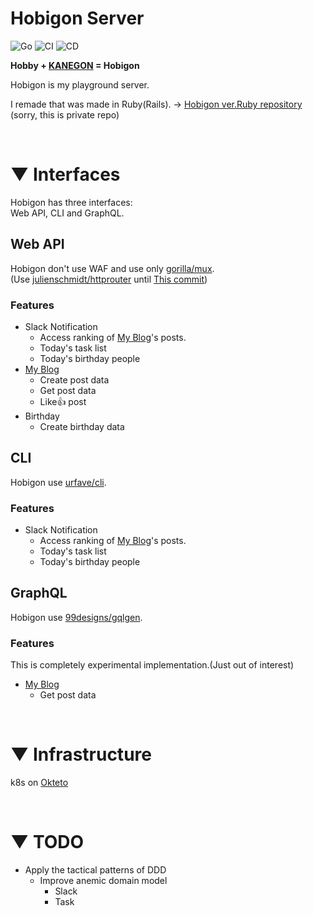 # Hobigon Server

![Go](https://img.shields.io/badge/Go-1.20-blue.svg)
![CI](https://github.com/yyh-gl/hobigon-golang-api-server/actions/workflows/integration.yml/badge.svg)
![CD](https://github.com/yyh-gl/hobigon-golang-api-server/actions/workflows/deployment.yml/badge.svg)

**Hobby + [KANEGON](https://m-78.jp/ultraman-archives/kanegons-cocoon/) = Hobigon**

Hobigon is my playground server.

I remade that was made in Ruby(Rails).
-> [Hobigon ver.Ruby repository](https://github.com/yyh-gl/hobigon-rails-api-server) (sorry, this is
private repo)

<br>

# ▼ Interfaces

Hobigon has three interfaces:<br>
Web API, CLI and GraphQL.

## Web API

Hobigon don't use WAF and use only [gorilla/mux](https://github.com/gorilla/mux).
<br>
(Use [julienschmidt/httprouter](https://github.com/julienschmidt/httprouter)
until [This commit](https://github.com/yyh-gl/hobigon-golang-api-server/tree/b0c0fb3e52df7714593386840e64a9bf7f32f1a4))

### Features

- Slack Notification
    - Access ranking of [My Blog](https://yyh-gl.github.io/tech-blog/)'s posts.
    - Today's task list
    - Today's birthday people
- [My Blog](https://yyh-gl.github.io/tech-blog/)
    - Create post data
    - Get post data
    - Like👍 post
- Birthday
    - Create birthday data

## CLI

Hobigon use [urfave/cli](https://github.com/urfave/cli).

### Features

- Slack Notification
    - Access ranking of [My Blog](https://yyh-gl.github.io/tech-blog/)'s posts.
    - Today's task list
    - Today's birthday people

## GraphQL

Hobigon use [99designs/gqlgen](https://github.com/99designs/gqlgen).

### Features

This is completely experimental implementation.(Just out of interest)

- [My Blog](https://yyh-gl.github.io/tech-blog/)
    - Get post data

<br>

# ▼ Infrastructure

k8s on [Okteto](https://www.okteto.com/)

<br>

# ▼ TODO

- Apply the tactical patterns of DDD
    - Improve anemic domain model
        - Slack
        - Task
